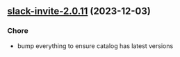

## [slack-invite-2.0.11](https://github.com/truecharts/charts/compare/slack-invite-2.0.10...slack-invite-2.0.11) (2023-12-03)

### Chore

- bump everything to ensure catalog has latest versions
  
  